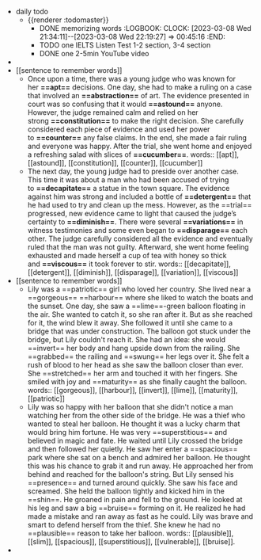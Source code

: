 - daily todo
	- {{renderer :todomaster}}
		- DONE memorizing words
		  :LOGBOOK:
		  CLOCK: [2023-03-08 Wed 21:34:11]--[2023-03-08 Wed 22:19:27] =>  00:45:16
		  :END:
		- TODO one IELTS Listen Test 1-2 section, 3-4 section
		- DONE one 2-5min YouTube video
-
- [[sentence to remember words]]
	- Once upon a time, there was a young judge who was known for her **==apt==** decisions. One day, she had to make a ruling on a case that involved an **==abstraction==** of art. The evidence presented in court was so confusing that it would **==astound==** anyone. However, the judge remained calm and relied on her strong **==constitution==** to make the right decision. She carefully considered each piece of evidence and used her power to **==counter==** any false claims. In the end, she made a fair ruling and everyone was happy. After the trial, she went home and enjoyed a refreshing salad with slices of **==cucumber==**.
	  words:: [[apt]], [[astound]], [[constitution]], [[counter]], [[cucumber]]
	- The next day, the young judge had to preside over another case. This time it was about a man who had been accused of trying to **==decapitate==** a statue in the town square. The evidence against him was strong and included a bottle of **==detergent==** that he had used to try and clean up the mess. However, as the ==trial== progressed, new evidence came to light that caused the judge’s certainty to **==diminish==**. There were several **==variations==** in witness testimonies and some even began to **==disparage==** each other. The judge carefully considered all the evidence and eventually ruled that the man was not guilty. Afterward, she went home feeling exhausted and made herself a cup of tea with honey so thick and **==viscous==** it took forever to stir.
	  words:: [[decapitate]], [[detergent]], [[diminish]], [[disparage]], [[variation]], [[viscous]]
- [[sentence to remember words]]
	- Lily was a ==patriotic== girl who loved her country. She lived near a ==gorgeous== ==harbour== where she liked to watch the boats and the sunset. One day, she saw a ==lime==-green balloon floating in the air. She wanted to catch it, so she ran after it. But as she reached for it, the wind blew it away. She followed it until she came to a bridge that was under construction. The balloon got stuck under the bridge, but Lily couldn't reach it. She had an idea: she would ==invert== her body and hang upside down from the railing. She ==grabbed== the railing and ==swung== her legs over it. She felt a rush of blood to her head as she saw the balloon closer than ever. She ==stretched== her arm and touched it with her fingers. She smiled with joy and ==maturity== as she finally caught the balloon.
	  words:: [[gorgeous]], [[harbour]], [[invert]], [[lime]], [[maturity]], [[patriotic]]
	- Lily was so happy with her balloon that she didn't notice a man watching her from the other side of the bridge. He was a thief who wanted to steal her balloon. He thought it was a lucky charm that would bring him fortune. He was very ==superstitious== and believed in magic and fate. He waited until Lily crossed the bridge and then followed her quietly. He saw her enter a ==spacious== park where she sat on a bench and admired her balloon. He thought this was his chance to grab it and run away. He approached her from behind and reached for the balloon's string. But Lily sensed his ==presence== and turned around quickly. She saw his face and screamed. She held the balloon tightly and kicked him in the ==shin==. He groaned in pain and fell to the ground. He looked at his leg and saw a big ==bruise== forming on it. He realized he had made a mistake and ran away as fast as he could. Lily was brave and smart to defend herself from the thief. She knew he had no ==plausible== reason to take her balloon.
	  words:: [[plausible]], [[slim]], [[spacious]], [[superstitious]], [[vulnerable]], [[bruise]].
-